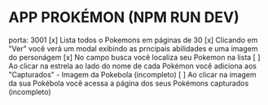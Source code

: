 # APP PROKÉMON (NPM RUN DEV)
 porta: 3001
[x] Lista todos o Pokemons em páginas de 30
[x] Clicando em "Ver" você verá um modal exibindo as prncipais abilidades e uma imagem do personágem
[x] No campo busca você localiza seu Pokemon na lista
[ ] Ao clicar na estrela ao lado do nome de cada Pokémon você adiciona aos "Capturados" - Imagem da Pokebola (incompleto)
[ ] Ao clicar na imagem da sua Pokébola você acessa a página dos seus Pokémons capturados (incompleto)
